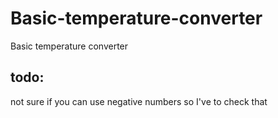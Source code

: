 # Basic-temperature-converter
Basic temperature converter
## todo:
not sure if you can use negative numbers so I've to check that 

